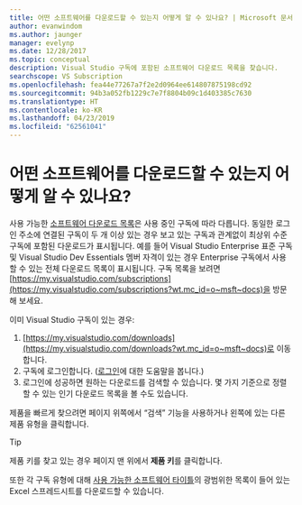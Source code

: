 ```yaml
---
title: 어떤 소프트웨어를 다운로드할 수 있는지 어떻게 알 수 있나요? | Microsoft 문서
author: evanwindom
ms.author: jaunger
manager: evelynp
ms.date: 12/28/2017
ms.topic: conceptual
description: Visual Studio 구독에 포함된 소프트웨어 다운로드 목록을 찾습니다.
searchscope: VS Subscription
ms.openlocfilehash: fea44e77267a7f2e2d0964ee614807875198cd92
ms.sourcegitcommit: 94b3a052fb1229c7e7f8804b09c1d403385c7630
ms.translationtype: HT
ms.contentlocale: ko-KR
ms.lasthandoff: 04/23/2019
ms.locfileid: "62561041"
---
```

# <a name="how-do-i-know-what-software-is-available-for-download"></a>어떤 소프트웨어를 다운로드할 수 있는지 어떻게 알 수 있나요?

사용 가능한 [소프트웨어 다운로드 목록](http://download.microsoft.com/download/1/5/4/15454442-CF17-47B9-A65D-DF84EF88511B/Visual_Studio_by_Subscription_Level.xlsx)은 사용 중인 구독에 따라 다릅니다.  동일한 로그인 주소에 연결된 구독이 두 개 이상 있는 경우 보고 있는 구독과 관계없이 최상위 수준 구독에 포함된 다운로드가 표시됩니다.  예를 들어 Visual Studio Enterprise 표준 구독 및 Visual Studio Dev Essentials 멤버 자격이 있는 경우 Enterprise 구독에서 사용할 수 있는 전체 다운로드 목록이 표시됩니다.  구독 목록을 보려면 [https://my.visualstudio.com/subscriptions](https://my.visualstudio.com/subscriptions?wt.mc_id=o~msft~docs)을 방문해 보세요.

이미 Visual Studio 구독이 있는 경우:
1. [https://my.visualstudio.com/downloads](https://my.visualstudio.com/downloads?wt.mc_id=o~msft~docs)로 이동합니다.
2. 구독에 로그인합니다.  ([로그인](signing-in.md)에 대한 도움말을 봅니다.)
3. 로그인에 성공하면 원하는 다운로드를 검색할 수 있습니다.  몇 가지 기준으로 정렬할 수 있는 인기 다운로드 목록을 볼 수도 있습니다.

제품을 빠르게 찾으려면 페이지 위쪽에서 “검색” 기능을 사용하거나 왼쪽에 있는 다른 제품 유형을 클릭합니다.

> [!TIP]
> 제품 키를 찾고 있는 경우 페이지 맨 위에서 **제품 키**를 클릭합니다.

또한 각 구독 유형에 대해 [사용 가능한 소프트웨어 타이틀](http://download.microsoft.com/download/1/5/4/15454442-CF17-47B9-A65D-DF84EF88511B/Visual_Studio_by_Subscription_Level.xlsx)의 광범위한 목록이 들어 있는 Excel 스프레드시트를 다운로드할 수 있습니다.